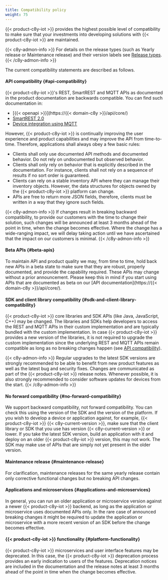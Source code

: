 ```yaml
---
title: Compatibility policy
weight: 75
---
```


{{< product-c8y-iot >}} provides the highest possible level of compatibility to make sure that your investments into developing solutions with {{< product-c8y-iot >}} are maintained.

{{< c8y-admon-info >}}
For details on the release types (such as Yearly release or Maintenance release) and their version labels see [Release types](https://cumulocity.com/releasenotes/about/release-types/).
{{< /c8y-admon-info >}}

The current compatibility statements are described as follows.

#### API compatibility {#api-compatibility}

{{< product-c8y-iot >}}'s REST, SmartREST and MQTT APIs as documented in the product documentation are backwards compatible. You can find such documentation in:

* [{{< openapi >}}](https://{{< domain-c8y >}}/api/core/)
* [SmartREST 2.0](/smartrest/smartrest-two/)
* [Device integration using MQTT](/device-integration/mqtt/)


However, {{< product-c8y-iot >}} is continually improving the user experience and product capabilities and may improve the API from time-to-time. Therefore, applications shall always obey a few basic rules:

* Clients shall only use documented API methods and documented behavior. Do not rely on undocumented but observed behavior.
* Clients shall only rely on behavior that is explicitly described in the documentation. For instance, clients shall not rely on a sequence of results if no sort order is guaranteed.
* Clients can rely on a stable inventory API where they can manage their inventory objects. However, the data structures for objects owned by the {{< product-c8y-iot >}} platform can change.
* APIs are free to return more JSON fields, therefore, clients must be written in a way that they ignore such fields.


{{< c8y-admon-info >}}
If changes result in breaking backward compatibility, to provide our customers with the time to change their solution, such changes will be announced at least 3 months ahead of the point in time, when the change becomes effective. Where the change has a wide-ranging impact, we will delay taking action until we have ascertained that the impact on our customers is minimal.
{{< /c8y-admon-info >}}

#### Beta APIs {#beta-apis}

To maintain API and product quality we may, from time to time, hold back new APIs in a beta state to make sure that they are robust, properly documented, and provide the capability required. These APIs may change without a prior announcement. Please keep this in mind if you start using APIs that are documented as beta on our [API documentation](https://{{< domain-c8y >}}/api/core/).

#### SDK and client library compatibility {#sdk-and-client-library-compatibility}

{{< product-c8y-iot >}} core libraries and SDK APIs (like Java, JavaScript, C++) may be changed. The libraries and SDKs help developers to access the REST and MQTT APIs in their custom implementation and are typically bundled with the custom implementation. In case {{< product-c8y-iot >}} provides a new version of the libraries, it is not required to upgrade the custom implementation since the underlying REST and MQTT APIs remain compatible as long as no breaking changes happen (see [API compatibility](#api-compatibility)).

{{< c8y-admon-info >}}
Regular upgrades to the latest SDK versions are strongly recommended to be able to benefit from new product features as well as the latest bug and security fixes. Changes are communicated as part of the {{< product-c8y-iot >}} release notes. Whenever possible, it is also strongly recommended to consider software updates for devices from the start.
{{< /c8y-admon-info >}}

#### No forward compatibility {#no-forward-compatibility}

We support backward compatibility, not forward compatibility. You can check this using the version of the SDK and the version of the platform. If you wish to develop a device or application against, for example, {{< product-c8y-iot >}} {{< c8y-current-version >}}, make sure that the client library or SDK that you use has version {{< c8y-current-version >}}  or lower. If you take the latest SDK version, build an application with it and deploy on an older {{< product-c8y-iot >}} version, this may not work. The SDK may make use of APIs that are simply not yet present in the older version.

#### Maintenance release {#maintenance-release}

For clarification, maintenance releases for the same yearly release contain only corrective functional changes but no breaking API changes.

#### Applications and microservices {#applications-and-microservices}

In general, you can run an older application or microservice version against a newer {{< product-c8y-iot >}} backend, as long as the application or microservice uses documented APIs only.  In the rare case of announced breaking changes it might be required to update the application or microservice with a more recent version of an SDK before the change becomes effective.

#### {{< product-c8y-iot >}} functionality {#platform-functionality}

{{< product-c8y-iot >}} microservices and user interface features may be deprecated. In this case, the {{< product-c8y-iot >}} deprecation process provides an early indication to users of the features. Deprecation notices are included in the documentation and the release notes at least 3 months ahead of the point in time when the change becomes effective.
